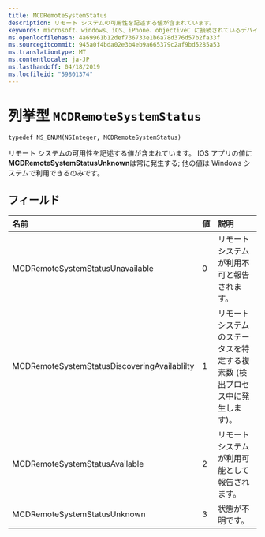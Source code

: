 ```yaml
---
title: MCDRemoteSystemStatus
description: リモート システムの可用性を記述する値が含まれています。
keywords: microsoft、windows、iOS、iPhone、objectiveC に接続されているデバイス、プロジェクトのローマ
ms.openlocfilehash: 4a69961b12def736733e1b6a78d376d57b2fa33f
ms.sourcegitcommit: 945a0f4bda02e3b4eb9a665379c2af9bd5285a53
ms.translationtype: MT
ms.contentlocale: ja-JP
ms.lasthandoff: 04/18/2019
ms.locfileid: "59801374"
---
```

# <a name="enum-mcdremotesystemstatus"></a>列挙型 `MCDRemoteSystemStatus` 

```
typedef NS_ENUM(NSInteger, MCDRemoteSystemStatus)
```  
リモート システムの可用性を記述する値が含まれています。 IOS アプリの値に**MCDRemoteSystemStatusUnknown**は常に発生する; 他の値は Windows システムで利用できるのみです。

## <a name="fields"></a>フィールド

| 名前                              | 値 | 説明                    |
|:----------------------------------|:------|:-------------------------------|
| MCDRemoteSystemStatusUnavailable | 0 | リモート システムが利用不可と報告されます。 |
| MCDRemoteSystemStatusDiscoveringAvailablilty | 1 | リモート システムのステータスを特定する複素数 (検出プロセス中に発生します)。 |
| MCDRemoteSystemStatusAvailable | 2 | リモート システムが利用可能として報告されます。 |
| MCDRemoteSystemStatusUnknown | 3 | 状態が不明です。 |
